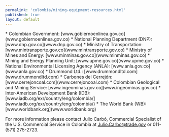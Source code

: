 ```yaml
--- 
permalink: 'colombia/mining-equipment-resources.html' 
published: true 
layout: default
---
```

<div id="mining-equipment-resources">
* Colombian Government: [www.gobiernoenlinea.gov.co](www.gobiernoenlinea.gov.co)
* National Planning Department (DNP): [www.dnp.gov.co](www.dnp.gov.co)
* Ministry of Transportation: [www.mintransporte.gov.co](www.mintransporte.gov.co)
* Ministry of Mines and Energy: [www.minminas.gov.co](www.minminas.gov.co)
* Mining and Energy Planning Unit: [www.upme.gov.co](www.upme.gov.co)
* National Environmental Licensing Agency (ANLA): [www.anla.gov.co](www.anla.gov.co)
* Drummond Ltd.: [www.drummondltd.com](www.drummondltd.com)
* Carbones del Cerrejón: [www.cerrejoncoal.com](www.cerrejoncoal.com)
* Colombian Geological and Mining Service: [www.ingeominas.gov.co](www.ingeominas.gov.co)
* Inter-American Development Bank (IDB): [www.iadb.org/exr/country/eng/colombia/](www.iadb.org/exr/country/eng/colombia/)
* The World Bank (WB): [www.worldbank.org](www.worldbank.org)

For more information please contact Julio Carbó, Commercial Specialist of the U.S. Commercial Service in Colombia at [Julio.Carbo@trade.gov](Julio.Carbo@trade.gov) or 011-(571) 275-2723.
</div>
